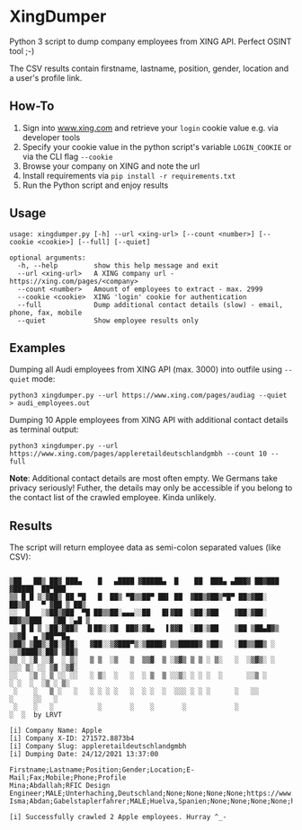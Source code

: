 # XingDumper
Python 3 script to dump company employees from XING API. Perfect OSINT tool ;-)

The CSV results contain firstname, lastname, position, gender, location and a user's profile link.

## How-To
1. Sign into www.xing.com and retrieve your ``login`` cookie value e.g. via developer tools
2. Specify your cookie value in the python script's variable ``LOGIN_COOKIE`` or via the CLI flag ``--cookie``
3. Browse your company on XING and note the url
4. Install requirements via ``pip install -r requirements.txt``
5. Run the Python script and enjoy results

## Usage
````
usage: xingdumper.py [-h] --url <xing-url> [--count <number>] [--cookie <cookie>] [--full] [--quiet]

optional arguments:
  -h, --help         show this help message and exit
  --url <xing-url>   A XING company url - https://xing.com/pages/<company>
  --count <number>   Amount of employees to extract - max. 2999
  --cookie <cookie>  XING 'login' cookie for authentication
  --full             Dump additional contact details (slow) - email, phone, fax, mobile
  --quiet            Show employee results only
````

## Examples

Dumping all Audi employees from XING API (max. 3000) into outfile using `--quiet` mode:
````
python3 xingdumper.py --url https://www.xing.com/pages/audiag --quiet > audi_employees.out
````
Dumping 10 Apple employees from XING API with additional contact details as terminal output:
````
python3 xingdumper.py --url https://www.xing.com/pages/appleretaildeutschlandgmbh --count 10 --full
````
**Note**: Additional contact details are most often empty. We Germans take privacy seriously! Futher, the details may only be accessible if you belong to the contact list of the crawled employee. Kinda unlikely. 

## Results

The script will return employee data as semi-colon separated values (like CSV):

````

▒██   ██▒ ██▓ ███▄    █   ▄████ ▓█████▄  █    ██  ███▄ ▄███▓ ██▓███  ▓█████  ██▀███  
▒▒ █ █ ▒░▓██▒ ██ ▀█   █  ██▒ ▀█▒▒██▀ ██▌ ██  ▓██▒▓██▒▀█▀ ██▒▓██░  ██▒▓█   ▀ ▓██ ▒ ██▒
░░  █   ░▒██▒▓██  ▀█ ██▒▒██░▄▄▄░░██   █▌▓██  ▒██░▓██    ▓██░▓██░ ██▓▒▒███   ▓██ ░▄█ ▒
 ░ █ █ ▒ ░██░▓██▒  ▐▌██▒░▓█  ██▓░▓█▄   ▌▓▓█  ░██░▒██    ▒██ ▒██▄█▓▒ ▒▒▓█  ▄ ▒██▀▀█▄  
▒██▒ ▒██▒░██░▒██░   ▓██░░▒▓███▀▒░▒████▓ ▒▒█████▓ ▒██▒   ░██▒▒██▒ ░  ░░▒████▒░██▓ ▒██▒
▒▒ ░ ░▓ ░░▓  ░ ▒░   ▒ ▒  ░▒   ▒  ▒▒▓  ▒ ░▒▓▒ ▒ ▒ ░ ▒░   ░  ░▒▓▒░ ░  ░░░ ▒░ ░░ ▒▓ ░▒▓░
░░   ░▒ ░ ▒ ░░ ░░   ░ ▒░  ░   ░  ░ ▒  ▒ ░░▒░ ░ ░ ░  ░      ░░▒ ░      ░ ░  ░  ░▒ ░ ▒░
 ░    ░   ▒ ░   ░   ░ ░ ░ ░   ░  ░ ░  ░  ░░░ ░ ░ ░      ░   ░░          ░     ░░   ░ 
 ░    ░   ░           ░       ░    ░       ░            ░               ░  ░  by LRVT                                                   

[i] Company Name: Apple
[i] Company X-ID: 271572.8873b4
[i] Company Slug: appleretaildeutschlandgmbh
[i] Dumping Date: 24/12/2021 13:37:00

Firstname;Lastname;Position;Gender;Location;E-Mail;Fax;Mobile;Phone;Profile
Mina;Abdallah;RFIC Design Engineer;MALE;Unterhaching,Deutschland;None;None;None;None;https://www.xing.com/profile/Mina_Abdallah
Isma;Abdan;Gabelstaplerfahrer;MALE;Huelva,Spanien;None;None;None;None;https://www.xing.com/profile/Isma_Abdan

[i] Successfully crawled 2 Apple employees. Hurray ^_-
````
